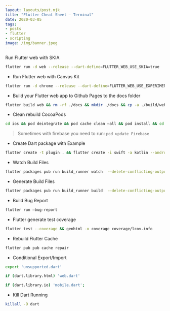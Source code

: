 ```yaml
---
layout: layouts/post.njk
title: "Flutter Cheat Sheet — Terminal"
date: 2020-03-05
tags:
- posts
- flutter
- scripting
image: /img/banner.jpeg
---
```


Run Flutter web with SKIA

```bash
flutter run -d web --release --dart-define=FLUTTER_WEB_USE_SKIA=true
```

* Run Flutter web with Canvas Kit

```bash
flutter run -d chrome --release --dart-define=FLUTTER_WEB_USE_EXPERIMENTAL_CANVAS_TEXT=true
```

* Build your Flutter web app to Github Pages to the docs folder

```bash
flutter build web && rm -rf ./docs && mkdir ./docs && cp -a ./build/web/. ./docs/
```

* Clean rebuild CocoaPods

```bash
cd ios && pod deintegrate && pod cache clean —all && pod install && cd ..
```

> Sometimes with firebase you need to run: `pod update Firebase`

* Create Dart package with Example

```bash
flutter create -t plugin . && flutter create -i swift -a kotlin --androidx example
```

* Watch Build Files

```bash
flutter packages pub run build_runner watch  -—delete-conflicting-outputs
```

* Generate Build Files

```bash
flutter packages pub run build_runner build  -—delete-conflicting-outputs
```

* Build Bug Report

```bash
flutter run —bug-report
```

* Flutter generate test coverage

```bash
flutter test --coverage && genhtml -o coverage coverage/lcov.info
```

* Rebuild Flutter Cache

```bash
flutter pub pub cache repair
```

* Conditional Export/Import

```bash
export 'unsupported.dart'

if (dart.library.html) 'web.dart'

if (dart.library.io) 'mobile.dart';
```

* Kill Dart Running

```bash
killall -9 dart
```
